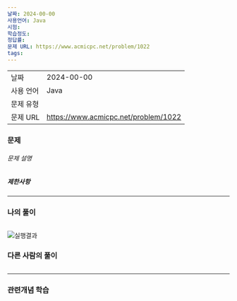 ```yaml
---
날짜: 2024-00-00
사용언어: Java
시험: 
학습정도: 
정답률: 
문제 URL: https://www.acmicpc.net/problem/1022
tags:
---
```

|        |                                      |
| ------ | ------------------------------------ |
| 날짜     | 2024-00-00                           |
| 사용 언어  | Java                                 |
| 문제 유형  |                                      |
| 문제 URL | https://www.acmicpc.net/problem/1022 |



### 문제

###### 문제 설명


##### 제한사항


---

### 나의 풀이

```java

```

![실행결과](/assets/CodingTest/B1022.png)
### 다른 사람의 풀이

```java

```

---
### 관련개념 학습
